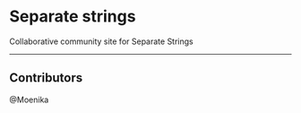 # Separate strings

Collaborative community site for Separate Strings

---

## Contributors

@Moenika
